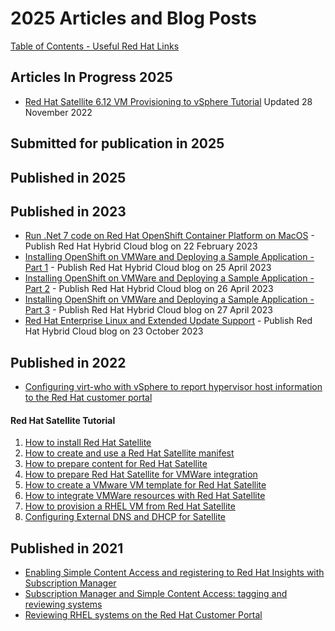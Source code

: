 # 2025 Articles and Blog Posts


[Table of Contents - Useful Red Hat Links](https://github.com/pslucas0212/UsefulRedHatLinks)

## Articles In Progress 2025

- [Red Hat Satellite 6.12 VM Provisioning to vSphere Tutorial](https://github.com/pslucas0212/RedHat-Satellite-6.12-VM-Provisioning-to-vSphere-Tutorial)  Updated 28 November 2022

## Submitted for publication in 2025

## Published in 2025


## Published in 2023
- [Run .Net 7 code on Red Hat OpenShift Container Platform on MacOS](https://cloud.redhat.com/blog/run-.net-7-code-on-red-hat-openshift-container-platform-on-macos) - Publish Red Hat Hybrid Cloud blog on 22 February 2023
- [Installing OpenShift on VMWare and Deploying a Sample Application - Part 1](https://cloud.redhat.com/blog/installing-openshift-on-vmware-and-deploying-a-sample-application-part-1) - Publish Red Hat Hybrid Cloud blog on 25 April 2023
- [Installing OpenShift on VMWare and Deploying a Sample Application - Part 2](https://cloud.redhat.com/blog/installing-openshift-on-vmware-and-deploying-a-sample-application-part-2)  - Publish Red Hat Hybrid Cloud blog on 26 April 2023
- [Installing OpenShift on VMWare and Deploying a Sample Application - Part 3](https://cloud.redhat.com/blog/installing-openshift-on-vmware-and-deploying-a-sample-application-part-3)  - Publish Red Hat Hybrid Cloud blog on 27 April 2023
- [Red Hat Enterprise Linux and Extended Update Support](https://www.redhat.com/en/blog/red-hat-enterprise-linux-and-extended-update-support) - Publish Red Hat Hybrid Cloud blog on 23 October 2023

## Published in 2022
- [Configuring virt-who with vSphere to report hypervisor host information to the Red Hat customer portal](https://www.redhat.com/en/blog/configuring-virt-who-vsphere-report-hypervisor-host-information-red-hat-customer-portal)
#### Red Hat Satellite Tutorial
1. [How to install Red Hat Satellite](https://www.redhat.com/en/blog/how-install-red-hat-satellite)
2. [How to create and use a Red Hat Satellite manifest](https://www.redhat.com/en/blog/how-create-and-use-red-hat-satellite-manifest)
3. [How to prepare content for Red Hat Satellite](https://www.redhat.com/en/blog/how-prepare-content-red-hat-satellite)
4. [How to prepare Red Hat Satellite for VMWare integration](https://www.redhat.com/en/blog/how-prepare-red-hat-satellite-vmware-integration)
5. [How to create a VMware VM template for Red Hat Satellite](https://www.redhat.com/en/blog/how-create-vmware-vm-template-red-hat-satellite)
6. [How to integrate VMWare resources with Red Hat Satellite](https://www.redhat.com/en/blog/how-integrate-vmware-resources-red-hat-satellite)
7. [How to provision a RHEL VM from Red Hat Satellite](https://www.redhat.com/en/blog/how-provision-rhel-vm-red-hat-satellite)
8. [Configuring External DNS and DHCP for Satellite](https://www.redhat.com/en/blog/configuring-external-dns-and-dhcp-satellite)

## Published in 2021
- [Enabling Simple Content Access and registering to Red Hat Insights with Subscription Manager](https://www.redhat.com/en/blog/enabling-simple-content-access-and-registering-red-hat-insights-subscription-manager)
- [Subscription Manager and Simple Content Access: tagging and reviewing systems](https://www.redhat.com/en/blog/subscription-manager-and-simple-content-access-tagging-and-reviewing-systems)
- [Reviewing RHEL systems on the Red Hat Customer Portal](https://www.redhat.com/en/blog/reviewing-rhel-systems-red-hat-customer-portal)
